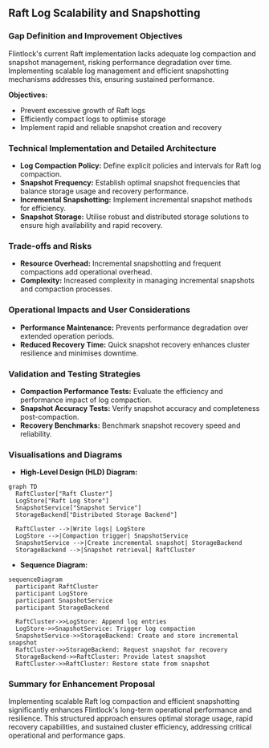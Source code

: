 ## Raft Log Scalability and Snapshotting

### Gap Definition and Improvement Objectives

Flintlock's current Raft implementation lacks adequate log compaction and snapshot management, risking performance degradation over time. Implementing scalable log management and efficient snapshotting mechanisms addresses this, ensuring sustained performance.

**Objectives:**

* Prevent excessive growth of Raft logs
* Efficiently compact logs to optimise storage
* Implement rapid and reliable snapshot creation and recovery

### Technical Implementation and Detailed Architecture

* **Log Compaction Policy:** Define explicit policies and intervals for Raft log compaction.
* **Snapshot Frequency:** Establish optimal snapshot frequencies that balance storage usage and recovery performance.
* **Incremental Snapshotting:** Implement incremental snapshot methods for efficiency.
* **Snapshot Storage:** Utilise robust and distributed storage solutions to ensure high availability and rapid recovery.

### Trade-offs and Risks

* **Resource Overhead:** Incremental snapshotting and frequent compactions add operational overhead.
* **Complexity:** Increased complexity in managing incremental snapshots and compaction processes.

### Operational Impacts and User Considerations

* **Performance Maintenance:** Prevents performance degradation over extended operation periods.
* **Reduced Recovery Time:** Quick snapshot recovery enhances cluster resilience and minimises downtime.

### Validation and Testing Strategies

* **Compaction Performance Tests:** Evaluate the efficiency and performance impact of log compaction.
* **Snapshot Accuracy Tests:** Verify snapshot accuracy and completeness post-compaction.
* **Recovery Benchmarks:** Benchmark snapshot recovery speed and reliability.

### Visualisations and Diagrams

* **High-Level Design (HLD) Diagram:**

```mermaid
graph TD
  RaftCluster["Raft Cluster"]
  LogStore["Raft Log Store"]
  SnapshotService["Snapshot Service"]
  StorageBackend["Distributed Storage Backend"]

  RaftCluster -->|Write logs| LogStore
  LogStore -->|Compaction trigger| SnapshotService
  SnapshotService -->|Create incremental snapshot| StorageBackend
  StorageBackend -->|Snapshot retrieval| RaftCluster
```

* **Sequence Diagram:**

```mermaid
sequenceDiagram
  participant RaftCluster
  participant LogStore
  participant SnapshotService
  participant StorageBackend

  RaftCluster->>LogStore: Append log entries
  LogStore->>SnapshotService: Trigger log compaction
  SnapshotService->>StorageBackend: Create and store incremental snapshot
  RaftCluster->>StorageBackend: Request snapshot for recovery
  StorageBackend->>RaftCluster: Provide latest snapshot
  RaftCluster->>RaftCluster: Restore state from snapshot
```

### Summary for Enhancement Proposal

Implementing scalable Raft log compaction and efficient snapshotting significantly enhances Flintlock's long-term operational performance and resilience. This structured approach ensures optimal storage usage, rapid recovery capabilities, and sustained cluster efficiency, addressing critical operational and performance gaps.
